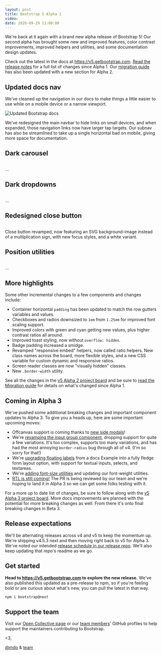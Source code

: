 ```yaml
---
layout: post
title: Bootstrap 5 Alpha 2
video:
date: 2020-09-29 11:00:00
---
```


We're back at it again with a brand new alpha release of Bootstrap 5! Our second alpha has brought some new and improved features, color contrast improvements, improved helpers and utilities, and some documentation design updates.

Check out the latest in the docs at <https://v5.getbootstrap.com>. [Read the release notes]() for a full list of changes since Alpha 1. Our [migration guide](https://v5.getbootstrap.com/docs/5.0/migration) has also been updated with a new section for Alpha 2.

## Updated docs nav

We've cleaned up the navigation in our docs to make things a little easier to use while on a mobile device or a narrow viewport.

![Updated Bootstrap docs]()

We've redesigned the main navbar to hide links on small devices, and when expanded, those navigation links now have larger tap targets. Our subnav has also be streamlined to take up a single horizontal bad on mobile, giving more space for documentation.

## Dark carousel

![]()

...

## Dark dropdowns

![]()

...

## Redesigned close button

![]()

Close button revamped, now featuring an SVG background-image instead of a multiplication sign, with new focus styles, and a white variant.

## Position utilities

![]()

...

## More highlights

Some other incremental changes to a few components and changes include:

- Container horizontal `padding` has been updated to match the row gutters variables and values.
- Checkboxes and radios downsized to `1em` from `1.25em` for improved font scaling support.
- Improved colors with green and cyan getting new values, plus higher contrast ratios all around.
- Improved toast styling, now without `overflow: hidden`.
- Badge padding increased a smidge.
- Revamped "responsive embed" helpers, now called ratio helpers. New class names across the board, more flexible styles, and a new CSS variable for custom dynamic and responsive ratios.
- Screen reader classes are now "visually hidden" classes.
- New `.border-width` utility.

See all the changes in the [v5 Alpha 2 project board](https://github.com/twbs/bootstrap/projects/21) and be sure to [read the Migration guide]() for details on what's changed since Alpha 1.

## Coming in Alpha 3

We've pushed some additional breaking changes and important component updates to Alpha 3. To give you a heads up, here are some important upcoming moves:

- Offcanvas support is coming thanks to [new side modals](https://github.com/twbs/bootstrap/pull/31285)!
- We're [revamping the input group component](https://github.com/twbs/bootstrap/pull/31666), dropping support for quite a few variations. It's too complex, supports too many variations, and has had the most annoying `border-radius` bug through all of v4. (I'm so sorry for that!)
- We're [upgrading floating labels](https://github.com/twbs/bootstrap/pull/30449) from a docs Example into a fully fledge form layout option, with support for textual inputs, selects, and textareas.
- We're [adding font-size utilities](https://github.com/twbs/bootstrap/pull/30571) and updating our font-weight utilities.
- [RTL is still coming!](https://github.com/twbs/bootstrap/pull/30980) The PR is being reviewed by our team and we're hoping to land it in Alpha 3 so we can get some folks testing with it.

For a more up to date list of changes, be sure to follow along with the [v5 Alpha 3 project board](https://github.com/twbs/bootstrap/projects/22). More docs improvements are planned with the potential for more breaking changes as well. From there it's onto final breaking changes in Beta 3.

## Release expectations

We'll be alternating releases across v4 and v5 to keep the momentum up. We're shipping v4.5.3 next and then moving right back to v5 for Alpha 3. We've noted our intended [release schedule in our release repo](https://github.com/twbs/release#upcoming-release-schedule). We'll also keep updating that repo's readme as we go.

## Get started

**Head to <https://v5.getbootstrap.com> to explore the new release.** We've also published this updated as a pre-release to npm, so if you're feeling bold or are curious about what's new, you can pull the latest in that way.

```sh
npm i bootstrap@next
```

## Support the team

Visit our [Open Collective page](https://opencollective.com/bootstrap) or our [team members](https://github.com/orgs/twbs/people)' GitHub profiles to help support the maintainers contributing to Bootstrap.

<3,<br>

[@mdo](https://github.com/mdo) & [team](https://github.com/twbs)

